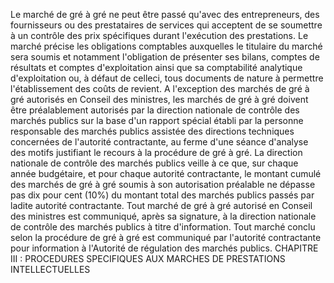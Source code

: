 
Le marché de gré à gré ne peut être passé qu'avec des entrepreneurs,
des fournisseurs ou des prestataires de services qui acceptent de se
soumettre à un contrôle des prix spécifiques durant l'exécution des
prestations.
Le marché précise les obligations comptables auxquelles le titulaire du
marché sera soumis et notamment l'obligation de présenter ses bilans,
comptes de résultats et comptes d'exploitation ainsi que sa
comptabilité analytique d'exploitation ou, à défaut de celleci, tous
documents de nature à permettre l'établissement des coûts de revient.
A l'exception des marchés de gré à gré autorisés en Conseil des
ministres, les marchés de gré à gré doivent être préalablement autorisés
par la direction nationale de contrôle des marchés publics sur la base
d'un rapport spécial établi par la personne responsable des marchés
publics assistée des directions techniques concernées de l'autorité
contractante, au ferme d'une séance d'analyse des motifs justifiant le
recours à la procédure de gré à gré.
La direction nationale de contrôle des marchés publics veille à ce que,
sur chaque année budgétaire, et pour chaque autorité contractante, le
montant cumulé des marchés de gré à gré soumis à son autorisation
préalable ne dépasse pas dix pour cent (10%) du montant total des
marchés publics passés par ladite autorité contractante.
Tout marché de gré à gré autorisé en Conseil des ministres est
communiqué, après sa signature, à la direction nationale de contrôle des
marchés publics à titre d'information.
Tout marché conclu selon la procédure de gré à gré est communiqué par
l'autorité contractante pour information à l'Autorité de régulation
des marchés publics.
CHAPITRE III : PROCEDURES SPECIFIQUES AUX MARCHES DE PRESTATIONS INTELLECTUELLES